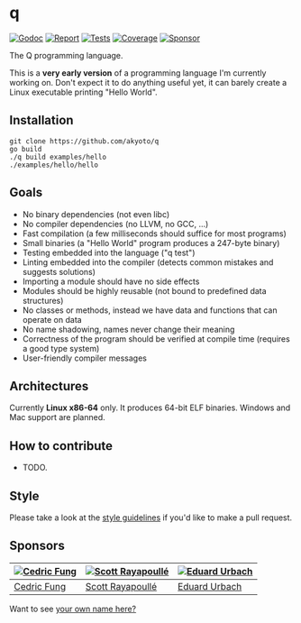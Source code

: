 # q

[![Godoc][godoc-image]][godoc-url]
[![Report][report-image]][report-url]
[![Tests][tests-image]][tests-url]
[![Coverage][coverage-image]][coverage-url]
[![Sponsor][sponsor-image]][sponsor-url]

The Q programming language.

This is a **very early version** of a programming language I'm currently working on.
Don't expect it to do anything useful yet, it can barely create a Linux executable printing "Hello World".

## Installation

```shell
git clone https://github.com/akyoto/q
go build
./q build examples/hello
./examples/hello/hello
```

## Goals

* No binary dependencies (not even libc)
* No compiler dependencies (no LLVM, no GCC, ...)
* Fast compilation (a few milliseconds should suffice for most programs)
* Small binaries (a "Hello World" program produces a 247-byte binary)
* Testing embedded into the language ("q test")
* Linting embedded into the compiler (detects common mistakes and suggests solutions)
* Importing a module should have no side effects
* Modules should be highly reusable (not bound to predefined data structures)
* No classes or methods, instead we have data and functions that can operate on data
* No name shadowing, names never change their meaning
* Correctness of the program should be verified at compile time (requires a good type system)
* User-friendly compiler messages

## Architectures

Currently **Linux x86-64** only. It produces 64-bit ELF binaries. Windows and Mac support are planned.

## How to contribute

* TODO.

## Style

Please take a look at the [style guidelines](https://github.com/akyoto/quality/blob/master/STYLE.md) if you'd like to make a pull request.

## Sponsors

| [![Cedric Fung](https://avatars3.githubusercontent.com/u/2269238?s=70&v=4)](https://github.com/cedricfung) | [![Scott Rayapoullé](https://avatars3.githubusercontent.com/u/11772084?s=70&v=4)](https://github.com/soulcramer) | [![Eduard Urbach](https://avatars3.githubusercontent.com/u/438936?s=70&v=4)](https://eduardurbach.com) |
| --- | --- | --- |
| [Cedric Fung](https://github.com/cedricfung) | [Scott Rayapoullé](https://github.com/soulcramer) | [Eduard Urbach](https://eduardurbach.com) |

Want to see [your own name here?](https://github.com/users/akyoto/sponsorship)

[godoc-image]: https://godoc.org/github.com/akyoto/q?status.svg
[godoc-url]: https://godoc.org/github.com/akyoto/q
[report-image]: https://goreportcard.com/badge/github.com/akyoto/q
[report-url]: https://goreportcard.com/report/github.com/akyoto/q
[tests-image]: https://cloud.drone.io/api/badges/akyoto/q/status.svg
[tests-url]: https://cloud.drone.io/akyoto/q
[coverage-image]: https://codecov.io/gh/akyoto/q/graph/badge.svg
[coverage-url]: https://codecov.io/gh/akyoto/q
[sponsor-image]: https://img.shields.io/badge/github-donate-green.svg
[sponsor-url]: https://github.com/users/akyoto/sponsorship
